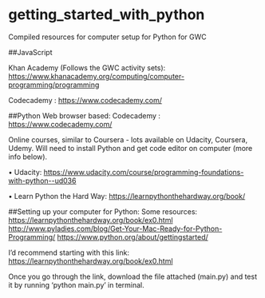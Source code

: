 # getting_started_with_python
Compiled resources for computer setup for Python for GWC

##JavaScript

Khan Academy (Follows the GWC activity sets): https://www.khanacademy.org/computing/computer-programming/programming

Codecademy : https://www.codecademy.com/

##Python
Web browser based:
Codecademy : https://www.codecademy.com/

Online courses, similar to Coursera - lots available on Udacity, Coursera, Udemy. Will need to install Python and get code editor on computer (more info below). 

•	Udacity: https://www.udacity.com/course/programming-foundations-with-python--ud036

•	Learn Python the Hard Way: https://learnpythonthehardway.org/book/



##Setting up your computer for Python: 
Some resources:
https://learnpythonthehardway.org/book/ex0.html
http://www.pyladies.com/blog/Get-Your-Mac-Ready-for-Python-Programming/
https://www.python.org/about/gettingstarted/

I’d recommend starting with this link: https://learnpythonthehardway.org/book/ex0.html

Once you go through the link, download the file attached (main.py) and test it by running ‘python main.py’ in terminal.

